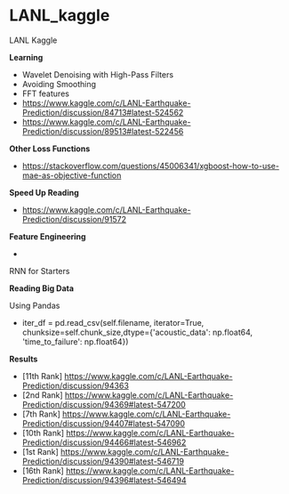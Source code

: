 # LANL_kaggle
LANL Kaggle

**Learning**

-  Wavelet Denoising with High-Pass Filters
-  Avoiding Smoothing
-  FFT features
-  https://www.kaggle.com/c/LANL-Earthquake-Prediction/discussion/84713#latest-524562
-  https://www.kaggle.com/c/LANL-Earthquake-Prediction/discussion/89513#latest-522456


**Other Loss Functions**

- https://stackoverflow.com/questions/45006341/xgboost-how-to-use-mae-as-objective-function

**Speed Up Reading**

- https://www.kaggle.com/c/LANL-Earthquake-Prediction/discussion/91572

**Feature Engineering**

- 

RNN for Starters



**Reading Big Data**

Using Pandas
- iter_df = pd.read_csv(self.filename, iterator=True, chunksize=self.chunk_size,dtype={'acoustic_data': np.float64,   'time_to_failure': np.float64})

**Results**

- [11th Rank] https://www.kaggle.com/c/LANL-Earthquake-Prediction/discussion/94363
- [2nd Rank] https://www.kaggle.com/c/LANL-Earthquake-Prediction/discussion/94369#latest-547200
- [7th Rank] https://www.kaggle.com/c/LANL-Earthquake-Prediction/discussion/94407#latest-547090
- [10th Rank] https://www.kaggle.com/c/LANL-Earthquake-Prediction/discussion/94466#latest-546962
- [1st Rank] https://www.kaggle.com/c/LANL-Earthquake-Prediction/discussion/94390#latest-546719
- [16th Rank] https://www.kaggle.com/c/LANL-Earthquake-Prediction/discussion/94396#latest-546494
